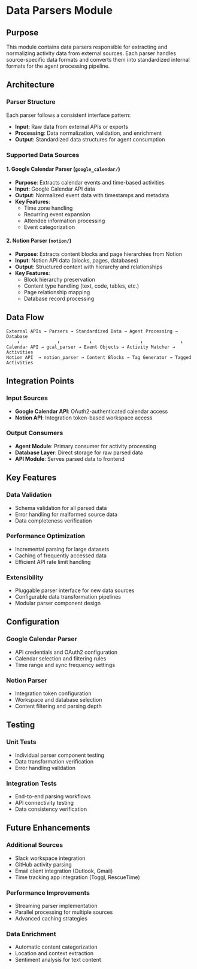 # Data Parsers Module

## Purpose
This module contains data parsers responsible for extracting and normalizing activity data from external sources. Each parser handles source-specific data formats and converts them into standardized internal formats for the agent processing pipeline.

## Architecture

### Parser Structure
Each parser follows a consistent interface pattern:
- **Input**: Raw data from external APIs or exports
- **Processing**: Data normalization, validation, and enrichment
- **Output**: Standardized data structures for agent consumption

### Supported Data Sources

#### 1. Google Calendar Parser (`google_calendar/`)
- **Purpose**: Extracts calendar events and time-based activities
- **Input**: Google Calendar API data
- **Output**: Normalized event data with timestamps and metadata
- **Key Features**:
  - Time zone handling
  - Recurring event expansion
  - Attendee information processing
  - Event categorization

#### 2. Notion Parser (`notion/`)
- **Purpose**: Extracts content blocks and page hierarchies from Notion
- **Input**: Notion API data (blocks, pages, databases)
- **Output**: Structured content with hierarchy and relationships
- **Key Features**:
  - Block hierarchy preservation
  - Content type handling (text, code, tables, etc.)
  - Page relationship mapping
  - Database record processing

## Data Flow

```
External APIs → Parsers → Standardized Data → Agent Processing → Database
    ↓              ↓           ↓                  ↓              ↓
Calendar API → gcal_parser → Event Objects → Activity Matcher → Activities
Notion API  → notion_parser → Content Blocks → Tag Generator → Tagged Activities
```

## Integration Points

### Input Sources
- **Google Calendar API**: OAuth2-authenticated calendar access
- **Notion API**: Integration token-based workspace access

### Output Consumers
- **Agent Module**: Primary consumer for activity processing
- **Database Layer**: Direct storage for raw parsed data
- **API Module**: Serves parsed data to frontend

## Key Features

### Data Validation
- Schema validation for all parsed data
- Error handling for malformed source data
- Data completeness verification

### Performance Optimization
- Incremental parsing for large datasets
- Caching of frequently accessed data
- Efficient API rate limit handling

### Extensibility
- Pluggable parser interface for new data sources
- Configurable data transformation pipelines
- Modular parser component design

## Configuration

### Google Calendar Parser
- API credentials and OAuth2 configuration
- Calendar selection and filtering rules
- Time range and sync frequency settings

### Notion Parser
- Integration token configuration
- Workspace and database selection
- Content filtering and parsing depth

## Testing

### Unit Tests
- Individual parser component testing
- Data transformation verification
- Error handling validation

### Integration Tests
- End-to-end parsing workflows
- API connectivity testing
- Data consistency verification

## Future Enhancements

### Additional Sources
- Slack workspace integration
- GitHub activity parsing
- Email client integration (Outlook, Gmail)
- Time tracking app integration (Toggl, RescueTime)

### Performance Improvements
- Streaming parser implementation
- Parallel processing for multiple sources
- Advanced caching strategies

### Data Enrichment
- Automatic content categorization
- Location and context extraction
- Sentiment analysis for text content